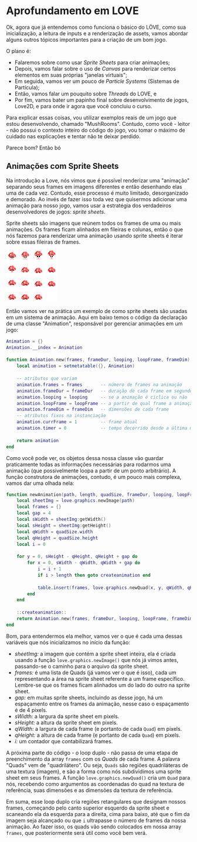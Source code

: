 # Aprofundamento em LOVE

Ok, agora que já entendemos como funciona o básico do LÖVE, como sua inicialização, a leitura de inputs e a renderização de assets, vamos abordar alguns outros tópicos importantes para a criação de um bom jogo.

O plano é:

- Falaremos sobre como usar *Sprite Sheets* para criar animações;
- Depois, vamos falar sobre o uso de *Canvas* para renderizar certos elementos em suas próprias "janelas virtuais";
- Em seguida, vamos ver um pouco de *Particle Systems* (Sistemas de Partícula);
- Então, vamos falar um pouquito sobre *Threads* do LOVE, e
- Por fim, vamos bater um papinho final sobre desenvolvimento de jogos, Love2D, e para onde ir agora que você concluiu o curso.

Para explicar essas coisas, vou utilizar exemplos reais de um jogo que estou desenvolvendo, chamado "MushRooms". Contudo, como você - leitor - não possui o contexto inteiro do código do jogo, vou tomar o máximo de cuidado nas explicações e tentar não te deixar perdido.

Parece bom? Então bó

## Animações com Sprite Sheets

Na introdução a Love, nós vimos que é possível renderizar uma "animação" separando seus frames em imagens diferentes e então desenhando elas uma de cada vez. Contudo, esse processo é muito limitado, desorganizado e demorado. Ao invés de fazer isso toda vez que quisermos adicionar uma animação para nosso jogo, vamos usar a estratégia dos verdadeiros desenvolvedores de jogos: *_sprite sheets_*.

Sprite sheets são imagens que reúnem todos os frames de uma ou mais animações. Os frames ficam alinhados em fileiras e colunas, então o que nós fazemos para renderizar uma animação usando sprite sheets é iterar sobre essas fileiras de frames.

![exemplo de sprite sheet](../../assets/exemplo_sprite_sheet.png)

Então vamos ver na prática um exemplo de como sprite sheets são usadas em um sistema de animação. Aqui em baixo temos o código da declaração de uma classe "Animation", responsável por gerenciar animações em um jogo:

``` Lua
Animation = {}
Animation.__index = Animation

function Animation.new(frames, frameDur, looping, loopFrame, frameDim)
	local animation = setmetatable({}, Animation)

	-- atributos que variam
	animation.frames = frames       -- número de frames na animação
	animation.frameDur = frameDur   -- duração de cada frame em segundos
	animation.looping = looping     -- se a animação é ciclica ou não
	animation.loopFrame = loopFrame -- a partir de qual frame a animação é ciclica
	animation.frameDim = frameDim   -- dimensões de cada frame
	-- atributos fixos na instanciação
	animation.currFrame = 1         -- frame atual
	animation.timer = 0             -- tempo decorrido desde a última mudança de frame	
	
	return animation
end
```

Como você pode ver, os objetos dessa nossa classe vão guardar praticamente todas as informações necessárias para rodarmos uma animação (que possivelmente loopa a partir de um ponto arbitrário). A função construtora de animações, contudo, é um pouco mais complexa, vamos dar uma olhada nela:

``` Lua
function newAnimation(path, length, quadSize, frameDur, looping, loopFrame, frameDim)
	local sheetImg = love.graphics.newImage(path)
	local frames = {}
	local gap = 4
	local sWidth = sheetImg:getWidth()
	local sHeight = sheetImg:getHeight()
	local qWidth = quadSize.width
	local qHeight = quadSize.height
	local i = 0

	for y = 0, sHeight - qHeight, qHeight + gap do
		for x = 0, sWidth - qWidth, qWidth + gap do
			i = i + 1
			if i > length then goto createanimation end

			table.insert(frames, love.graphics.newQuad(x, y, qWidth, qHeight, sWidth, sHeight))
		end
	end

	::createanimation::
	return Animation.new(frames, frameDur, looping, loopFrame, frameDim)
end
```

Bom, para entendermos ela melhor, vamos ver o que é cada uma dessas variáveis que nós inicializamos no início da função:

- *sheetImg:* a imagem que contém a sprite sheet inteira, ela é criada usando a função `love.graphics.newImage()` que nós já vimos antes, passando-se o caminho para o arquivo da sprite sheet.
- *frames:* é uma lista de Quads (já vamos ver o que é isso), cada um representando a área na sprite sheet referente a um frame específico. Lembre-se que os frames ficam alinhados um do lado do outro na sprite sheet.
- *gap:* em muitas sprite sheets, incluindo as desse jogo, há um espaçamento entre os frames da animação, nesse caso o espaçamento é de 4 pixels.
- *sWidth:* a largura da sprite sheet em pixels.
- *sHeight:* a altura da sprite sheet em pixels.
- *qWidth:* a largura de cada frame (e portanto de cada `Quad`) em pixels.
- *qHeight:* a altura de cada frame (e portanto de cada `Quad`) em pixels.
- *i:* um contador que contabilizará frames.

A próxima parte do código - o loop duplo - não passa de uma etapa de preenchimento da array `frames` com os _Quads_ de cada frame. A palavra "Quads" vem de "quadrilátero". Ou seja, `Quads` são regiões quadriláteras de uma textura (imagem), e são a forma como nós subdividimos uma sprite sheet em seus frames. A função `love.graphics.newQuad()` cria um `Quad` para nós, recebendo como argumentos as coordenadas do quad na textura de referência, suas dimensões e as dimensões da textura de referência.

Em suma, esse loop duplo cria regiões retangulares que designam nossos frames, começando pelo canto superior esquerdo da sprite sheet e scaneando ela da esquerda para a direita, cima para baixo, até que o fim da imagem seja alcançado ou que `i` ultrapasse o número de frames da nossa animação. Ao fazer isso, os quads vão sendo colocados em nossa array `frames`, que posteriormente será útil como você bem verá.

